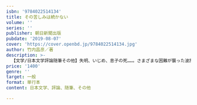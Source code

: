 ```yaml
---
isbn: '9784022514134'
title: その苦しみは続かない
volume: ''
series: ''
publisher: 朝日新聞出版
pubdate: '2019-08-07'
cover: 'https://cover.openbd.jp/9784022514134.jpg'
author: 竹内昌彦／著
description: >-
  【文学/日本文学評論随筆その他】失明、いじめ、息子の死……。さまざまな困難が襲った波乱の人生。死にたいと思うこともあった。しかし、「つらいことは一生続かない」と前向きになれるきっかけが必ず訪れた。著者が語る「生きる意味」とは。心揺さぶられる魂の言葉。
price: '1400'
genre: ''
target: 一般
format: 単行本
content: 日本文学、評論、随筆、その他

---
```


